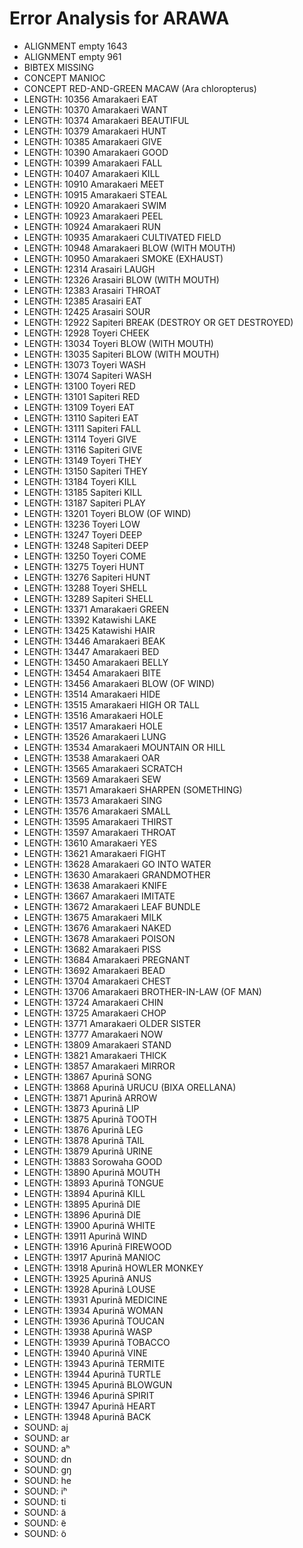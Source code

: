 # Error Analysis for ARAWA
* ALIGNMENT empty 1643
* ALIGNMENT empty 961
* BIBTEX MISSING 
* CONCEPT MANIOC
* CONCEPT RED-AND-GREEN MACAW (Ara chloropterus)
* LENGTH: 10356 Amarakaeri EAT
* LENGTH: 10370 Amarakaeri WANT
* LENGTH: 10374 Amarakaeri BEAUTIFUL
* LENGTH: 10379 Amarakaeri HUNT
* LENGTH: 10385 Amarakaeri GIVE
* LENGTH: 10390 Amarakaeri GOOD
* LENGTH: 10399 Amarakaeri FALL
* LENGTH: 10407 Amarakaeri KILL
* LENGTH: 10910 Amarakaeri MEET
* LENGTH: 10915 Amarakaeri STEAL
* LENGTH: 10920 Amarakaeri SWIM
* LENGTH: 10923 Amarakaeri PEEL
* LENGTH: 10924 Amarakaeri RUN
* LENGTH: 10935 Amarakaeri CULTIVATED FIELD
* LENGTH: 10948 Amarakaeri BLOW (WITH MOUTH)
* LENGTH: 10950 Amarakaeri SMOKE (EXHAUST)
* LENGTH: 12314 Arasairi LAUGH
* LENGTH: 12326 Arasairi BLOW (WITH MOUTH)
* LENGTH: 12383 Arasairi THROAT
* LENGTH: 12385 Arasairi EAT
* LENGTH: 12425 Arasairi SOUR
* LENGTH: 12922 Sapiteri BREAK (DESTROY OR GET DESTROYED)
* LENGTH: 12928 Toyeri CHEEK
* LENGTH: 13034 Toyeri BLOW (WITH MOUTH)
* LENGTH: 13035 Sapiteri BLOW (WITH MOUTH)
* LENGTH: 13073 Toyeri WASH
* LENGTH: 13074 Sapiteri WASH
* LENGTH: 13100 Toyeri RED
* LENGTH: 13101 Sapiteri RED
* LENGTH: 13109 Toyeri EAT
* LENGTH: 13110 Sapiteri EAT
* LENGTH: 13111 Sapiteri FALL
* LENGTH: 13114 Toyeri GIVE
* LENGTH: 13116 Sapiteri GIVE
* LENGTH: 13149 Toyeri THEY
* LENGTH: 13150 Sapiteri THEY
* LENGTH: 13184 Toyeri KILL
* LENGTH: 13185 Sapiteri KILL
* LENGTH: 13187 Sapiteri PLAY
* LENGTH: 13201 Toyeri BLOW (OF WIND)
* LENGTH: 13236 Toyeri LOW
* LENGTH: 13247 Toyeri DEEP
* LENGTH: 13248 Sapiteri DEEP
* LENGTH: 13250 Toyeri COME
* LENGTH: 13275 Toyeri HUNT
* LENGTH: 13276 Sapiteri HUNT
* LENGTH: 13288 Toyeri SHELL
* LENGTH: 13289 Sapiteri SHELL
* LENGTH: 13371 Amarakaeri GREEN
* LENGTH: 13392 Katawishi LAKE
* LENGTH: 13425 Katawishi HAIR
* LENGTH: 13446 Amarakaeri BEAK
* LENGTH: 13447 Amarakaeri BED
* LENGTH: 13450 Amarakaeri BELLY
* LENGTH: 13454 Amarakaeri BITE
* LENGTH: 13456 Amarakaeri BLOW (OF WIND)
* LENGTH: 13514 Amarakaeri HIDE
* LENGTH: 13515 Amarakaeri HIGH OR TALL
* LENGTH: 13516 Amarakaeri HOLE
* LENGTH: 13517 Amarakaeri HOLE
* LENGTH: 13526 Amarakaeri LUNG
* LENGTH: 13534 Amarakaeri MOUNTAIN OR HILL
* LENGTH: 13538 Amarakaeri OAR
* LENGTH: 13565 Amarakaeri SCRATCH
* LENGTH: 13569 Amarakaeri SEW
* LENGTH: 13571 Amarakaeri SHARPEN (SOMETHING)
* LENGTH: 13573 Amarakaeri SING
* LENGTH: 13576 Amarakaeri SMALL
* LENGTH: 13595 Amarakaeri THIRST
* LENGTH: 13597 Amarakaeri THROAT
* LENGTH: 13610 Amarakaeri YES
* LENGTH: 13621 Amarakaeri FIGHT
* LENGTH: 13628 Amarakaeri GO INTO WATER
* LENGTH: 13630 Amarakaeri GRANDMOTHER
* LENGTH: 13638 Amarakaeri KNIFE
* LENGTH: 13667 Amarakaeri IMITATE
* LENGTH: 13672 Amarakaeri LEAF BUNDLE
* LENGTH: 13675 Amarakaeri MILK
* LENGTH: 13676 Amarakaeri NAKED
* LENGTH: 13678 Amarakaeri POISON
* LENGTH: 13682 Amarakaeri PISS
* LENGTH: 13684 Amarakaeri PREGNANT
* LENGTH: 13692 Amarakaeri BEAD
* LENGTH: 13704 Amarakaeri CHEST
* LENGTH: 13706 Amarakaeri BROTHER-IN-LAW (OF MAN)
* LENGTH: 13724 Amarakaeri CHIN
* LENGTH: 13725 Amarakaeri CHOP
* LENGTH: 13771 Amarakaeri OLDER SISTER
* LENGTH: 13777 Amarakaeri NOW
* LENGTH: 13809 Amarakaeri STAND
* LENGTH: 13821 Amarakaeri THICK
* LENGTH: 13857 Amarakaeri MIRROR
* LENGTH: 13867 Apurinã SONG
* LENGTH: 13868 Apurinã URUCU (BIXA ORELLANA)
* LENGTH: 13871 Apurinã ARROW
* LENGTH: 13873 Apurinã LIP
* LENGTH: 13875 Apurinã TOOTH
* LENGTH: 13876 Apurinã LEG
* LENGTH: 13878 Apurinã TAIL
* LENGTH: 13879 Apurinã URINE
* LENGTH: 13883 Sorowaha GOOD
* LENGTH: 13890 Apurinã MOUTH
* LENGTH: 13893 Apurinã TONGUE
* LENGTH: 13894 Apurinã KILL
* LENGTH: 13895 Apurinã DIE
* LENGTH: 13896 Apurinã DIE
* LENGTH: 13900 Apurinã WHITE
* LENGTH: 13911 Apurinã WIND
* LENGTH: 13916 Apurinã FIREWOOD
* LENGTH: 13917 Apurinã MANIOC
* LENGTH: 13918 Apurinã HOWLER MONKEY
* LENGTH: 13925 Apurinã ANUS
* LENGTH: 13928 Apurinã LOUSE
* LENGTH: 13931 Apurinã MEDICINE
* LENGTH: 13934 Apurinã WOMAN
* LENGTH: 13936 Apurinã TOUCAN
* LENGTH: 13938 Apurinã WASP
* LENGTH: 13939 Apurinã TOBACCO
* LENGTH: 13940 Apurinã VINE
* LENGTH: 13943 Apurinã TERMITE
* LENGTH: 13944 Apurinã TURTLE
* LENGTH: 13945 Apurinã BLOWGUN
* LENGTH: 13946 Apurinã SPIRIT
* LENGTH: 13947 Apurinã HEART
* LENGTH: 13948 Apurinã BACK
* SOUND: aj
* SOUND: ar
* SOUND: aʰ
* SOUND: dn
* SOUND: gŋ
* SOUND: he
* SOUND: iʰ
* SOUND: ti
* SOUND: ̃a
* SOUND: ̃e
* SOUND: ̃o
